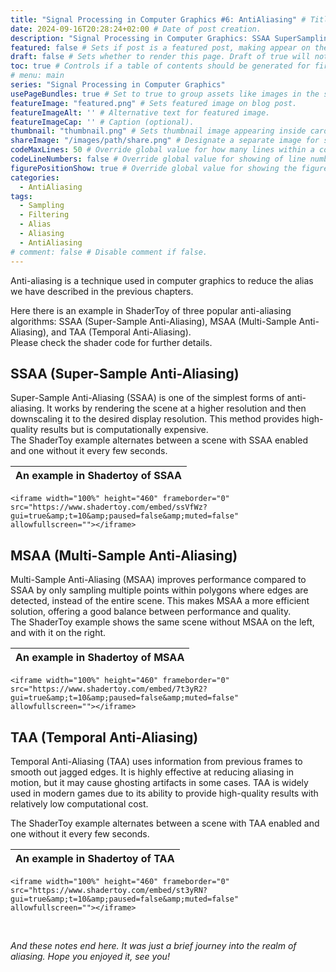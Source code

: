 ```yaml
---
title: "Signal Processing in Computer Graphics #6: AntiAliasing" # Title of the blog post.
date: 2024-09-16T20:28:24+02:00 # Date of post creation.
description: "Signal Processing in Computer Graphics: SSAA SuperSampling." # Description used for search engine.
featured: false # Sets if post is a featured post, making appear on the home page side bar.
draft: false # Sets whether to render this page. Draft of true will not be rendered.
toc: true # Controls if a table of contents should be generated for first-level links automatically.
# menu: main
series: "Signal Processing in Computer Graphics"
usePageBundles: true # Set to true to group assets like images in the same folder as this post.
featureImage: "featured.png" # Sets featured image on blog post.
featureImageAlt: '' # Alternative text for featured image.
featureImageCap: '' # Caption (optional).
thumbnail: "thumbnail.png" # Sets thumbnail image appearing inside card on homepage.
shareImage: "/images/path/share.png" # Designate a separate image for social media sharing.
codeMaxLines: 50 # Override global value for how many lines within a code block before auto-collapsing.
codeLineNumbers: false # Override global value for showing of line numbers within code block.
figurePositionShow: true # Override global value for showing the figure label.
categories:
  - AntiAliasing
tags:
  - Sampling
  - Filtering
  - Alias
  - Aliasing
  - AntiAliasing
# comment: false # Disable comment if false.
---
```


<script>
    document.addEventListener("DOMContentLoaded", function() {
        renderMathInElement(document.body, {
            delimiters: [
                {left: "$$", right: "$$", display: true},
                {left: "$", right: "$", display: false}
            ]
        });
    });
</script>

Anti-aliasing is a technique used in computer graphics to reduce the alias we have described in the previous chapters.  

Here there is an example in ShaderToy of three popular anti-aliasing algorithms: SSAA (Super-Sample Anti-Aliasing), MSAA (Multi-Sample Anti-Aliasing), and TAA (Temporal Anti-Aliasing).  
Please check the shader code for further details.

## SSAA (Super-Sample Anti-Aliasing)

Super-Sample Anti-Aliasing (SSAA) is one of the simplest forms of anti-aliasing. It works by rendering the scene at a higher resolution and then downscaling it to the desired display resolution. This method provides high-quality results but is computationally expensive.  
The ShaderToy example alternates between a scene with SSAA enabled and one without it every few seconds.

An example in Shadertoy of SSAA|
--------|
	<iframe width="100%" height="460" frameborder="0" src="https://www.shadertoy.com/embed/ssVfWz?gui=true&amp;t=10&amp;paused=false&amp;muted=false" allowfullscreen=""></iframe>


## MSAA (Multi-Sample Anti-Aliasing)

Multi-Sample Anti-Aliasing (MSAA) improves performance compared to SSAA by only sampling multiple points within polygons where edges are detected, instead of the entire scene. This makes MSAA a more efficient solution, offering a good balance between performance and quality.  
The ShaderToy example shows the same scene without MSAA on the left, and with it on the right.

An example in Shadertoy of MSAA|
--------|
	<iframe width="100%" height="460" frameborder="0" src="https://www.shadertoy.com/embed/7t3yR2?gui=true&amp;t=10&amp;paused=false&amp;muted=false" allowfullscreen=""></iframe>


## TAA (Temporal Anti-Aliasing)

Temporal Anti-Aliasing (TAA) uses information from previous frames to smooth out jagged edges. It is highly effective at reducing aliasing in motion, but it may cause ghosting artifacts in some cases. TAA is widely used in modern games due to its ability to provide high-quality results with relatively low computational cost.  

The ShaderToy example alternates between a scene with TAA enabled and one without it every few seconds.

An example in Shadertoy of TAA|
--------|
	<iframe width="100%" height="460" frameborder="0" src="https://www.shadertoy.com/embed/st3yRN?gui=true&amp;t=10&amp;paused=false&amp;muted=false" allowfullscreen=""></iframe>
	
<br />

*And these notes end here. It was just a brief journey into the realm of aliasing. Hope you enjoyed it, see you!*
